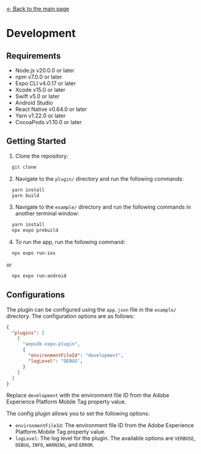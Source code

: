 [&#8592; Back to the main page](../README.md)

# Development

## Requirements

- Node.js v20.0.0 or later
- npm v7.0.0 or later
- Expo CLI v4.0.17 or later
- Xcode v15.0 or later
- Swift v5.0 or later
- Android Studio
- React Native v0.64.0 or later
- Yarn v1.22.0 or later
- CocoaPods v1.10.0 or later

## Getting Started

1. Clone the repository:

  ```bash
    git clone
  ```

2. Navigate to the `plugin/` directory and run the following commands:

  ```bash
    yarn install
    yarn build
  ```

3. Navigate to the `example/` directory and run the following commands in another terminal window:

  ```bash
    yarn install
    npx expo prebuild
  ```

4. To run the app, run the following command:

  ```bash
    npx expo run:ios
  ```

  or

  ```bash
    npx expo run:android
  ```

## Configurations

The plugin can be configured using the `app.json` file in the `example/` directory. The configuration options are as follows:

```json
{
  "plugins": [
    [
      "aepsdk-expo-plugin",
      {
        "environmentFileId": "development",
        "logLevel": "DEBUG",
      }
    ]
  ]
}
```

Replace `development` with the environment file ID from the Adobe Experience Platform Mobile Tag property value.

The config plugin allows you to set the following options:

- `environmentFileId`: The environment file ID from the Adobe Experience Platform Mobile Tag property value.
- `logLevel`: The log level for the plugin. The available options are `VERBOSE`, `DEBUG`, `INFO`, `WARNING`, and `ERROR`.
